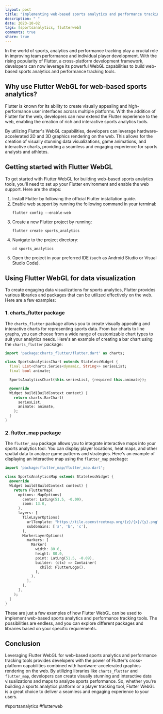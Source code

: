 ```yaml
---
layout: post
title: "Implementing web-based sports analytics and performance tracking tools with Flutter WebGL on Flutter Web"
description: " "
date: 2023-10-02
tags: [sportsanalytics, flutterweb]
comments: true
share: true
---
```


In the world of sports, analytics and performance tracking play a crucial role in improving team performance and individual player development. With the rising popularity of Flutter, a cross-platform development framework, developers can now leverage its powerful WebGL capabilities to build web-based sports analytics and performance tracking tools.

## Why use Flutter WebGL for web-based sports analytics?

Flutter is known for its ability to create visually appealing and high-performance user interfaces across multiple platforms. With the addition of Flutter for the web, developers can now extend the Flutter experience to the web, enabling the creation of rich and interactive sports analytics tools.

By utilizing Flutter's WebGL capabilities, developers can leverage hardware-accelerated 2D and 3D graphics rendering on the web. This allows for the creation of visually stunning data visualizations, game animations, and interactive charts, providing a seamless and engaging experience for sports analysts and athletes.

## Getting started with Flutter WebGL

To get started with Flutter WebGL for building web-based sports analytics tools, you'll need to set up your Flutter environment and enable the web support. Here are the steps:

1. Install Flutter by following the official Flutter installation guide.
2. Enable web support by running the following command in your terminal:
   ```
   flutter config --enable-web
   ```
3. Create a new Flutter project by running:
   ```
   flutter create sports_analytics
   ```
4. Navigate to the project directory:
   ```
   cd sports_analytics
   ```
5. Open the project in your preferred IDE (such as Android Studio or Visual Studio Code).

## Using Flutter WebGL for data visualization

To create engaging data visualizations for sports analytics, Flutter provides various libraries and packages that can be utilized effectively on the web. Here are a few examples:

### 1. **charts_flutter** package

The `charts_flutter` package allows you to create visually appealing and interactive charts for representing sports data. From bar charts to line graphs, you can choose from a wide range of customizable chart types to suit your analytics needs. Here's an example of creating a bar chart using the `charts_flutter` package:

```dart
import 'package:charts_flutter/flutter.dart' as charts;

class SportsAnalyticsChart extends StatelessWidget {
  final List<charts.Series<dynamic, String>> seriesList;
  final bool animate;

  SportsAnalyticsChart(this.seriesList, {required this.animate});

  @override
  Widget build(BuildContext context) {
    return charts.BarChart(
      seriesList,
      animate: animate,
    );
  }
}
```

### 2. **flutter_map** package

The `flutter_map` package allows you to integrate interactive maps into your sports analytics tool. You can display player locations, heat maps, and other spatial data to analyze game patterns and strategies. Here's an example of displaying an interactive map using the `flutter_map` package:

```dart
import 'package:flutter_map/flutter_map.dart';

class SportsAnalyticsMap extends StatelessWidget {
  @override
  Widget build(BuildContext context) {
    return FlutterMap(
      options: MapOptions(
        center: LatLng(51.5, -0.09),
        zoom: 13.0,
      ),
      layers: [
        TileLayerOptions(
          urlTemplate: "https://tile.openstreetmap.org/{z}/{x}/{y}.png",
          subdomains: ['a', 'b', 'c'],
        ),
        MarkerLayerOptions(
          markers: [
            Marker(
              width: 80.0,
              height: 80.0,
              point: LatLng(51.5, -0.09),
              builder: (ctx) => Container(
                child: FlutterLogo(),
              ),
            ),
          ],
        ),
      ],
    );
  }
}
```

These are just a few examples of how Flutter WebGL can be used to implement web-based sports analytics and performance tracking tools. The possibilities are endless, and you can explore different packages and libraries based on your specific requirements.

## Conclusion

Leveraging Flutter WebGL for web-based sports analytics and performance tracking tools provides developers with the power of Flutter's cross-platform capabilities combined with hardware-accelerated graphics rendering on the web. By utilizing libraries like `charts_flutter` and `flutter_map`, developers can create visually stunning and interactive data visualizations and maps to analyze sports performance. So, whether you're building a sports analytics platform or a player tracking tool, Flutter WebGL is a great choice to deliver a seamless and engaging experience to your users.

#sportsanalytics #flutterweb